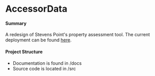# AccessorData
#### Summary
A redesign of Stevens Point's property assessment tool.
The current deployment can be found [here](http://www.assessordata.org/).

#### Project Structure
- Documentation is found in /docs
- Source code is located in /src